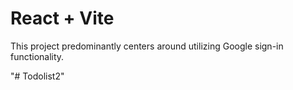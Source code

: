 # React + Vite

This project predominantly centers around utilizing Google sign-in functionality.

"# Todolist2" 
